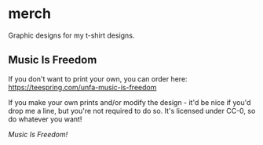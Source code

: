 # merch
Graphic designs for my t-shirt designs.

## Music Is Freedom

If you don't want to print your own, you can order here:
https://teespring.com/unfa-music-is-freedom

If you make your own prints and/or modify the design - it'd be nice if you'd drop me a line, but you're not required to do so.
It's licensed under CC-0, so do whatever you want!

_Music Is Freedom!_

